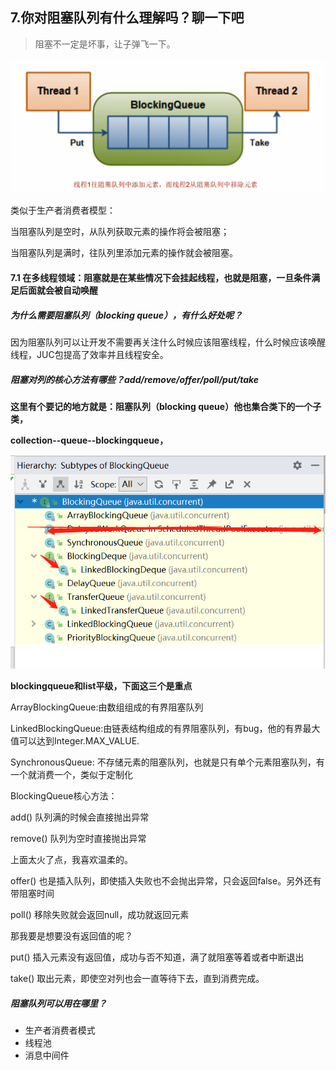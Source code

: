 ## 7.你对阻塞队列有什么理解吗？聊一下吧

> 阻塞不一定是坏事，让子弹飞一下。

![](7.阻塞队列.assets/微信截图_20201209193207.png)

类似于生产者消费者模型：

当阻塞队列是空时，从队列获取元素的操作将会被阻塞；

当阻塞队列是满时，往队列里添加元素的操作就会被阻塞。

#### 7.1 在多线程领域：阻塞就是在某些情况下会挂起线程，也就是阻塞，一旦条件满足后面就会被自动唤醒



##### 为什么需要阻塞队列（blocking queue），有什么好处呢？

因为阻塞队列可以让开发不需要再关注什么时候应该阻塞线程，什么时候应该唤醒线程，JUC包提高了效率并且线程安全。



##### 阻塞对列的核心方法有哪些？add/remove/offer/poll/put/take

**这里有个要记的地方就是：阻塞队列（blocking queue）他也集合类下的一个子类，**

**collection--queue--blockingqueue，**

![image-20201209203228791](7.阻塞队列.assets/image-20201209203228791.png)

**blockingqueue和list平级，下面这三个是重点**

ArrayBlockingQueue:由数组组成的有界阻塞队列

LinkedBlockingQueue:由链表结构组成的有界阻塞队列，有bug，他的有界最大值可以达到Integer.MAX_VALUE.

SynchronousQueue: 不存储元素的阻塞队列，也就是只有单个元素阻塞队列，有一个就消费一个，类似于定制化



BlockingQueue核心方法：

add() 队列满的时候会直接抛出异常

remove() 队列为空时直接抛出异常

上面太火了点，我喜欢温柔的。

offer() 也是插入队列，即使插入失败也不会抛出异常，只会返回false。另外还有带阻塞时间

poll() 移除失败就会返回null，成功就返回元素

那我要是想要没有返回值的呢？

put()  插入元素没有返回值，成功与否不知道，满了就阻塞等着或者中断退出

take() 取出元素，即使空对列也会一直等待下去，直到消费完成。



##### 阻塞队列可以用在哪里？

- 生产者消费者模式 
- 线程池
- 消息中间件